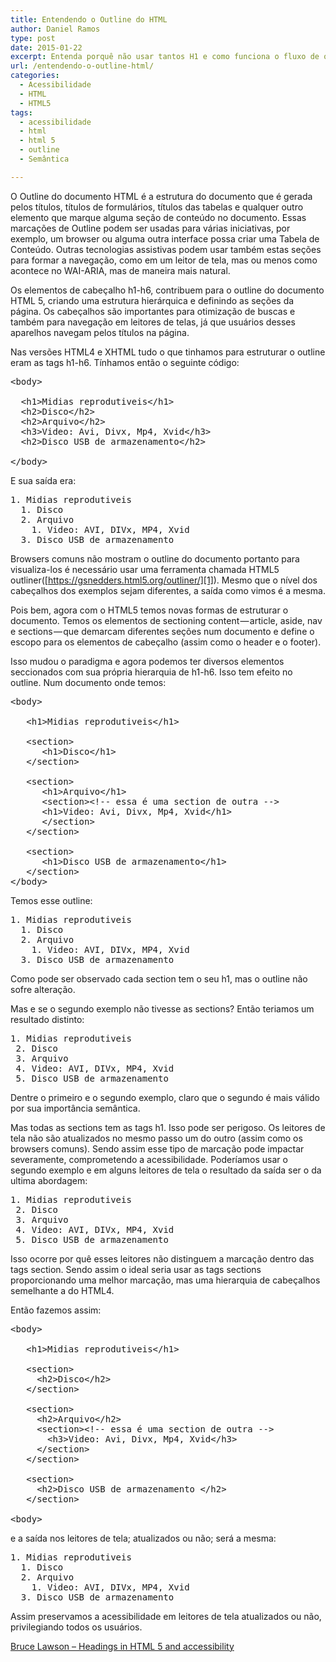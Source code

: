 ```yaml
---
title: Entendendo o Outline do HTML
author: Daniel Ramos
type: post
date: 2015-01-22
excerpt: Entenda porquê não usar tantos H1 e como funciona o fluxo de outline do HTML.
url: /entendendo-o-outline-html/
categories:
  - Acessibilidade
  - HTML
  - HTML5
tags:
  - acessibilidade
  - html
  - html 5
  - outline
  - Semântica

---
```

O Outline do documento HTML é a estrutura do documento que é gerada pelos títulos, títulos de formulários, títulos das tabelas e qualquer outro elemento que marque alguma seção de conteúdo no documento. Essas marcações de Outline podem ser usadas para várias iniciativas, por exemplo, um browser ou alguma outra interface possa criar uma Tabela de Conteúdo. Outras tecnologias assistivas podem usar também estas seções para formar a navegação, como em um leitor de tela, mas ou menos como acontece no WAI-ARIA, mas de maneira mais natural.

Os elementos de cabeçalho h1-h6, contribuem para o outline do documento HTML 5, criando uma estrutura hierárquica e definindo as seções da página. Os cabeçalhos são importantes para otimização de buscas e também para navegação em leitores de telas, já que usuários desses aparelhos navegam pelos títulos na página.

Nas versões HTML4 e XHTML tudo o que tinhamos para estruturar o outline eram as tags h1-h6. Tínhamos então o seguinte código:

<pre class="lang-html">&lt;body&gt;

  &lt;h1&gt;Midias reprodutiveis&lt;/h1&gt;
  &lt;h2&gt;Disco&lt;/h2&gt;
  &lt;h2&gt;Arquivo&lt;/h2&gt;
  &lt;h3&gt;Video: Avi, Divx, Mp4, Xvid&lt;/h3&gt;
  &lt;h2&gt;Disco USB de armazenamento&lt;/h2&gt;

&lt;/body&gt;
</pre>

E sua saída era:

<pre class="lang-text">1. Midias reprodutiveis
  1. Disco
  2. Arquivo
    1. Video: AVI, DIVx, MP4, Xvid
  3. Disco USB de armazenamento
</pre>

Browsers comuns não mostram o outline do documento portanto para visualiza-los é necessário usar uma ferramenta chamada HTML5 outliner([https://gsnedders.html5.org/outliner/][1]). Mesmo que o nível dos cabeçalhos dos exemplos sejam diferentes, a saída como vimos é a mesma.

Pois bem, agora com o HTML5 temos novas formas de estruturar o documento. Temos os elementos de sectioning content — article, aside, nav e sections — que demarcam diferentes seções num documento e define o escopo para os elementos de cabeçalho (assim como o header e o footer).

Isso mudou o paradigma e agora podemos ter diversos elementos seccionados com sua própria hierarquia de h1-h6. Isso tem efeito no outline. Num documento onde temos:

<pre class="lang-html">&lt;body&gt;

   &lt;h1&gt;Midias reprodutiveis&lt;/h1&gt;

   &lt;section&gt;
      &lt;h1&gt;Disco&lt;/h1&gt;
   &lt;/section&gt;

   &lt;section&gt;
      &lt;h1&gt;Arquivo&lt;/h1&gt;
      &lt;section&gt;&lt;!-- essa é uma section de outra --&gt;
      &lt;h1&gt;Video: Avi, Divx, Mp4, Xvid&lt;/h1&gt;
      &lt;/section&gt;
   &lt;/section&gt;

   &lt;section&gt;
      &lt;h1&gt;Disco USB de armazenamento&lt;/h1&gt;
   &lt;/section&gt;
&lt;/body&gt;
</pre>

Temos esse outline:

<pre class="lang-text">1. Midias reprodutiveis
  1. Disco
  2. Arquivo
    1. Video: AVI, DIVx, MP4, Xvid
  3. Disco USB de armazenamento
</pre>

Como pode ser observado cada section tem o seu h1, mas o outline não sofre alteração.

Mas e se o segundo exemplo não tivesse as sections? Então teriamos um resultado distinto:

<pre class="lang-text">1. Midias reprodutiveis
 2. Disco
 3. Arquivo
 4. Video: AVI, DIVx, MP4, Xvid
 5. Disco USB de armazenamento
</pre>

Dentre o primeiro e o segundo exemplo, claro que o segundo é mais válido por sua importância semântica.

Mas todas as sections tem as tags h1. Isso pode ser perigoso. Os leitores de tela não são atualizados no mesmo passo um do outro (assim como os browsers comuns). Sendo assim esse tipo de marcação pode impactar severamente, comprometendo a acessibilidade. Poderíamos usar o segundo exemplo e em alguns leitores de tela o resultado da saída ser o da ultima abordagem:

<pre class="lang-text">1. Midias reprodutiveis
 2. Disco
 3. Arquivo
 4. Video: AVI, DIVx, MP4, Xvid
 5. Disco USB de armazenamento
</pre>

Isso ocorre por quê esses leitores não distinguem a marcação dentro das tags section. Sendo assim o ideal seria usar as tags sections proporcionando uma melhor marcação, mas uma hierarquia de cabeçalhos semelhante a do HTML4.

Então fazemos assim:

<pre class="lang-html">&lt;body&gt;

   &lt;h1&gt;Midias reprodutiveis&lt;/h1&gt;

   &lt;section&gt;  
     &lt;h2&gt;Disco&lt;/h2&gt; 
   &lt;/section&gt; 

   &lt;section&gt; 
     &lt;h2&gt;Arquivo&lt;/h2&gt; 
     &lt;section&gt;&lt;!-- essa é uma section de outra --&gt; 
       &lt;h3&gt;Video: Avi, Divx, Mp4, Xvid&lt;/h3&gt; 
     &lt;/section&gt; 
   &lt;/section&gt; 

   &lt;section&gt; 
     &lt;h2&gt;Disco USB de armazenamento &lt;/h2&gt; 
   &lt;/section&gt; 

&lt;body&gt;
</pre>

e a saída nos leitores de tela; atualizados ou não; será a mesma:

<pre class="lang-text">1. Midias reprodutiveis
  1. Disco
  2. Arquivo
    1. Video: AVI, DIVx, MP4, Xvid
  3. Disco USB de armazenamento
</pre>

Assim preservamos a acessibilidade em leitores de tela atualizados ou não, privilegiando todos os usuários.

[Bruce Lawson &#8211; Headings in HTML 5 and accessibility][2]

 [1]: http://gsnedders.html5.org/outliner/ "Link do Html 5 Outliner"
 [2]: http://http://www.brucelawson.co.uk/2009/headings-in-html-5-and-accessibility/ "Link para Bruce Lawson - Headings in HTML 5 and accessibility"